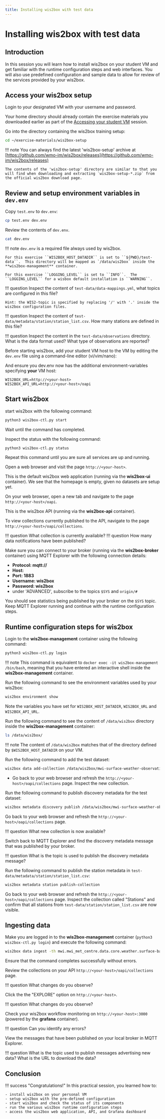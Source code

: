 ```yaml
---
title: Installing wis2box with test data
---
```


#  Installing wis2box with test data

## Introduction

In this session you will learn how to install wis2box on your student VM and get familiar with the runtime configuration steps and web interfaces. You will also use predefined configuration and sample data to allow for review of the services provided by your wis2box.

## Access your wis2box setup

Login to your designated VM with your username and password.

Your home directory should already contain the exercise materials you downloaded earlier as part of the [Accessing your student VM](../practical-sessions/access-your-student-vm.md) session.

Go into the directory containing the wis2box training setup:

```bash
cd ~/exercise-materials/wis2box-setup
```

!!! note
    You can always find the latest 'wis2box-setup' archive at [https://github.com/wmo-im/wis2box/releases](https://github.com/wmo-im/wis2box/releases)

    The contents of the 'wis2box-setup' directory are similar to that you will find when downloading and extracting `wis2box-setup-*.zip` from the official wis2box download page.

## Review and setup environment variables in `dev.env`

Copy `test.env` to `dev.env`:

```bash
cp test.env dev.env
```

Review the contents of `dev.env`.

```bash
cat dev.env
```

!!! note
    `dev.env` is a required file always used by wis2box. 

    For this exercise ``WIS2BOX_HOST_DATADIR`` is set to ``${PWD}/test-data``.  This directory will be mapped as `/data/wis2box` inside the **wis2box-management** container.
    
    For this exercise ``LOGGING_LEVEL`` is set to ``INFO``.  The ``LOGGING_LEVEL`` for a wisbox default installation is ``WARNING``.

!!! question
    Inspect the content of `test-data/data-mappings.yml`, what topics are configured in this file? 

    Hint: the WIS2-topic is specified by replacing '/' with '.' inside the wis2box configuration files.

!!! question
    Inspect the content of `test-data/metadata/station/station_list.csv`.  How many stations are defined in this file?

!!! question
    Inspect the content in the `test-data/observations` directory.  What is the data format used?  What type of observations are reported?

Before starting wis2box, add your student VM host to the VM by editing the `dev.env` file using a command-line editor (vi/vim/nano):

And ensure you dev.env now has the additional environment-variables specifying **your** VM host:

```
WIS2BOX_URL=http://<your-host>
WIS2BOX_API_URL=http://<your-host>/oapi
```

## Start wis2box

start wis2box with the following command:

```bash
python3 wis2box-ctl.py start
```

Wait until the command has completed.

Inspect the status with the following command:

```bash
python3 wis2box-ctl.py status
```

Repeat this command until you are sure all services are up and running.

Open a web browser and visit the page `http://<your-host>`.

This is the default wis2box web application (running via the **wis2box-ui** container).  We see that the homepage is empty, given no datasets are setup yet.

On your web browser, open a new tab and navigate to the page `http://<your-host>/oapi`.

This is the wis2box API (running via the **wis2box-api** container).

To view collections currently published to the API, navigate to the page `http://<your-host>/oapi/collections`.

!!! question
     What collection is currently available?
!!! question
    How many data notifications have been published?

Make sure you can connect to your broker (running via the **wis2box-broker** container) using MQTT Explorer with the following connection details:

- **Protocol: mqtt://**
- **Host: <your-host>**
- **Port: 1883**
- **Username: wis2box**
- **Password: wis2box**
- under 'ADVANCED', subscribe to the topics `$SYS` and `origin/#`

You should see statistics being published by your broker on the `$SYS` topic. Keep MQTT Explorer running and continue with the runtime configuration steps.

## Runtime configuration steps for wis2box

Login to the **wis2box-management** container using the following command:

```bash
python3 wis2box-ctl.py login
```

!!! note
    This command is equivalent to `docker exec -it wis2box-management /bin/bash`, meaning that you have entered an interactive shell inside the **wis2box-management** container.

Run the following command to see the environment variables used by your wis2box:

```bash
wis2box environment show
```

Note the variables you have set for `WIS2BOX_HOST_DATADIR`, `WIS2BOX_URL` and `WIS2BOX_API_URL`.

Run the following command to see the content of `/data/wis2box` directory inside the **wis2box-management** container:

```bash
ls /data/wis2box/
```

!!! note
    The content of `/data/wis2box` matches that of the directory defined by `$WIS2BOX_HOST_DATADIR` on your VM.

Run the following command to add the test dataset:

```bash
wis2box data add-collection /data/wis2box/mwi-surface-weather-observations.yml
```

- Go back to your web browser and refresh the `http://<your-host>/oapi/collections` page.  Inspect the new collection.

Run the following command to publish discovery metadata for the test dataset:

```bash
wis2box metadata discovery publish /data/wis2box/mwi-surface-weather-observations.yml
```

Go back to your web browser and refresh the `http://<your-host>/oapi/collections` page.

!!! question
    What new collection is now available?


Switch back to MQTT Explorer and find the discovery metadata message that was published by your broker.

!!! question
    What is the topic is used to publish the discovery metadata message? 

Run the following command to publish the station metadata in `test-data/metadata/station/station_list.csv`:

```bash
wis2box metadata station publish-collection
```

Go back to your web browser and refresh the `http://<your-host>/oapi/collections` page. Inspect the collection called "Stations" and confirm that all stations from `test-data/station/station_list.csv` are now visible.

## Ingesting data

Make you are logged in to the **wis2box-management** container (`python3 wis2box-ctl.py login`) and execute the following command:

```bash
wis2box data ingest -th mwi.mwi_met_centre.data.core.weather.surface-based-observations.synop -p /data/wis2box/observations/malawi/
```

Ensure that the command completes successfully without errors.

Review the collections on your API `http://<your-host>/oapi/collections` page.

!!! question
    What changes do you observe?

Click the the "EXPLORE" option on `http://<your-host>`.

!!! question
    What changes do you observe?

Check your wis2box workflow monitoring on `http://<your-host>:3000` (powered by the **grafana** container).

!!! question
    Can you identify any errors?

View the messages that have been published on your local broker in MQTT Explorer.

!!! question
    What is the topic used to publish messages advertising new data? What is the URL to download the data?

## Conclusion

!!! success "Congratulations!"
    In this practical session, you learned how to:

    - install wis2box on your personal VM
    - setup wis2box with the pre-defined configuration
    - start wis2box and check the status of its components
    - run the various wis2box runtime configuration steps
    - access the wis2box web application, API, and Grafana dashboard
